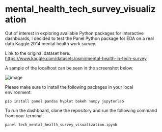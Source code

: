 # mental_health_tech_survey_visualization
Out of interest in exploring available Python packages for interactive dashboards, I decided to test the Panel Python package for EDA on a real data Kaggle 2014 mental health work survey.

Link to the original dataset here: https://www.kaggle.com/datasets/osmi/mental-health-in-tech-survey

A sample of the localhost can be seen in the screenshot below:

![image](https://github.com/ssk0011/mental_health_tech_survey_visualization/assets/16009336/6c08abdb-f302-43c4-979f-87365534b853)

Please make sure to install the following packages in your local environment:

```
pip install panel pandas hvplot bokeh numpy jupyterlab

```

To run the dashboard, clone the repository and run the following command from your terminal:

```
panel tech_mental_health_survey_visualization.ipynb
```
